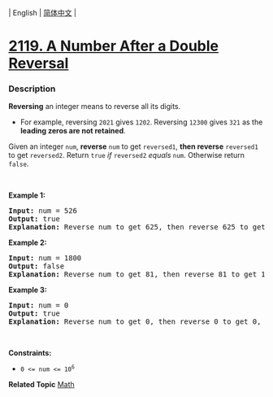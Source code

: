 | English | [简体中文](README.md) |

# [2119. A Number After a Double Reversal](https://leetcode-cn.com/problems/a-number-after-a-double-reversal)
 ### Description
<p><strong>Reversing</strong> an integer means to reverse all its digits.</p>

<ul>
	<li>For example, reversing <code>2021</code> gives <code>1202</code>. Reversing <code>12300</code> gives <code>321</code> as the <strong>leading zeros are not retained</strong>.</li>
</ul>

<p>Given an integer <code>num</code>, <strong>reverse</strong> <code>num</code> to get <code>reversed1</code>, <strong>then reverse</strong> <code>reversed1</code> to get <code>reversed2</code>. Return <code>true</code> <em>if</em> <code>reversed2</code> <em>equals</em> <code>num</code>. Otherwise return <code>false</code>.</p>

<p>&nbsp;</p>
<p><strong>Example 1:</strong></p>

<pre>
<strong>Input:</strong> num = 526
<strong>Output:</strong> true
<strong>Explanation:</strong> Reverse num to get 625, then reverse 625 to get 526, which equals num.
</pre>

<p><strong>Example 2:</strong></p>

<pre>
<strong>Input:</strong> num = 1800
<strong>Output:</strong> false
<strong>Explanation:</strong> Reverse num to get 81, then reverse 81 to get 18, which does not equal num.
</pre>

<p><strong>Example 3:</strong></p>

<pre>
<strong>Input:</strong> num = 0
<strong>Output:</strong> true
<strong>Explanation:</strong> Reverse num to get 0, then reverse 0 to get 0, which equals num.
</pre>

<p>&nbsp;</p>
<p><strong>Constraints:</strong></p>

<ul>
	<li><code>0 &lt;= num &lt;= 10<sup>6</sup></code></li>
</ul>

**Related Topic**  [Math](https://leetcode-cn.com/tag/math) 